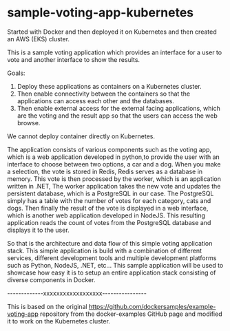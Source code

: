 # sample-voting-app-kubernetes
Started with Docker and then deployed it on Kubernetes and then created an AWS (EKS) cluster.

This is a sample voting application which provides an interface for a user to vote and another interface to show the results.

Goals:

1) Deploy these applications as containers on a Kubernetes cluster.
2) Then enable connectivity between the containers so that the applications can access each other and the databases.
3) Then enable external access for the external facing applications, which are the voting and the result app so that the users can access the web browse.

We cannot deploy container directly on Kubernetes.

The application consists of various components such as the voting app, which is a web application developed in python,to provide the user with an interface to choose between two options, a car and a dog. When you make a selection, the vote is stored in Redis, Redis serves as a database in memory. This vote is then processed by the worker, which is an application written in .NET, The worker application takes the new vote and updates the persistent database, which is a PostgreSQL in our case. The PostgreSQL simply has a table with the number of votes for each category, cats and dogs. Then finally the result of the vote is displayed in a web interface, which is another web application developed in NodeJS. This resulting application reads the count of votes from the PostgreSQL database and displays it to the user.

So that is the architecture and data flow of this simple voting application stack. This simple application is build with a combination of different services, different development tools and multiple development platforms such as Python, NodeJS, .NET, etc... This sample application will be used to showcase how easy it is to setup an entire application stack consisting of diverse components in Docker.

-------------xxxxxxxxxxxxxxxxxx----------------

This is based on the original https://github.com/dockersamples/example-voting-app repository from the docker-examples GitHub page and modified it to work on the Kubernetes cluster.
